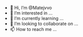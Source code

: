 - 👋 Hi, I’m @Matejvvo
- 👀 I’m interested in ...
- 🌱 I’m currently learning ...
- 💞️ I’m looking to collaborate on ...
- 📫 How to reach me ...

<!---
Matejvvo/Matejvvo is a ✨ special ✨ repository because its `README.md` (this file) appears on your GitHub profile.
You can click the Preview link to take a look at your changes.
--->
